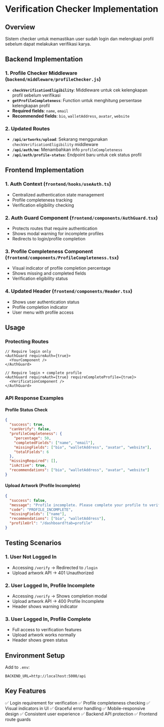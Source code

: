 # Verification Checker Implementation

## Overview
Sistem checker untuk memastikan user sudah login dan melengkapi profil sebelum dapat melakukan verifikasi karya.

## Backend Implementation

### 1. Profile Checker Middleware (`backend/middleware/profileChecker.js`)
- **`checkVerificationEligibility`**: Middleware untuk cek kelengkapan profil sebelum verifikasi
- **`getProfileCompleteness`**: Function untuk menghitung persentase kelengkapan profil
- **Required fields**: `name`, `email`
- **Recommended fields**: `bio`, `walletAddress`, `avatar`, `website`

### 2. Updated Routes
- **`/api/artworks/upload`**: Sekarang menggunakan `checkVerificationEligibility` middleware
- **`/api/auth/me`**: Menambahkan info `profileCompleteness`
- **`/api/auth/profile-status`**: Endpoint baru untuk cek status profil

## Frontend Implementation

### 1. Auth Context (`frontend/hooks/useAuth.ts`)
- Centralized authentication state management
- Profile completeness tracking
- Verification eligibility checking

### 2. Auth Guard Component (`frontend/components/AuthGuard.tsx`)
- Protects routes that require authentication
- Shows modal warning for incomplete profiles
- Redirects to login/profile completion

### 3. Profile Completeness Component (`frontend/components/ProfileCompleteness.tsx`)
- Visual indicator of profile completion percentage
- Shows missing and completed fields
- Verification eligibility status

### 4. Updated Header (`frontend/components/Header.tsx`)
- Shows user authentication status
- Profile completion indicator
- User menu with profile access

## Usage

### Protecting Routes
```tsx
// Require login only
<AuthGuard requireAuth={true}>
  <YourComponent />
</AuthGuard>

// Require login + complete profile
<AuthGuard requireAuth={true} requireCompleteProfile={true}>
  <VerificationComponent />
</AuthGuard>
```

### API Response Examples

#### Profile Status Check
```json
{
  "success": true,
  "canVerify": false,
  "profileCompleteness": {
    "percentage": 50,
    "completedFields": ["name", "email"],
    "missingFields": ["bio", "walletAddress", "avatar", "website"],
    "totalFields": 6
  },
  "missingRequired": [],
  "isActive": true,
  "recommendations": ["bio", "walletAddress", "avatar", "website"]
}
```

#### Upload Artwork (Profile Incomplete)
```json
{
  "success": false,
  "message": "Profile incomplete. Please complete your profile to verify artwork.",
  "code": "PROFILE_INCOMPLETE",
  "missingFields": ["name"],
  "recommendations": ["bio", "walletAddress"],
  "profileUrl": "/dashboard?tab=profile"
}
```

## Testing Scenarios

### 1. User Not Logged In
- Accessing `/verify` → Redirected to `/login`
- Upload artwork API → 401 Unauthorized

### 2. User Logged In, Profile Incomplete
- Accessing `/verify` → Shows completion modal
- Upload artwork API → 400 Profile Incomplete
- Header shows warning indicator

### 3. User Logged In, Profile Complete
- Full access to verification features
- Upload artwork works normally
- Header shows green status

## Environment Setup
Add to `.env`:
```
BACKEND_URL=http://localhost:5000/api
```

## Key Features
✅ Login requirement for verification
✅ Profile completeness checking
✅ Visual indicators in UI
✅ Graceful error handling
✅ Mobile-responsive design
✅ Consistent user experience
✅ Backend API protection
✅ Frontend route guards
